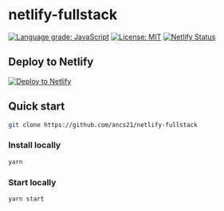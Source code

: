 # netlify-fullstack

[![Language grade: JavaScript](https://img.shields.io/lgtm/grade/javascript/g/ancs21/netlify-fullstack.svg?logo=lgtm&logoWidth=18)](https://lgtm.com/projects/g/ancs21/netlify-fullstack/context:javascript)
[![License: MIT](https://img.shields.io/badge/License-MIT-yellow.svg)](https://opensource.org/licenses/MIT)
[![Netlify Status](https://api.netlify.com/api/v1/badges/f9af45dd-44ec-4d07-98c7-14dc5d05668d/deploy-status)](https://app.netlify.com/sites/netlify-fullstack/deploys)

## Deploy to Netlify
[![Deploy to Netlify](https://www.netlify.com/img/deploy/button.svg)](https://app.netlify.com/start/deploy?repository=https://github.com/ancs21/netlify-fullstack)

## Quick start

```bash
git clone https://github.com/ancs21/netlify-fullstack
```

### Install locally

```bash
yarn
```

### Start locally

```bash
yarn start
```
